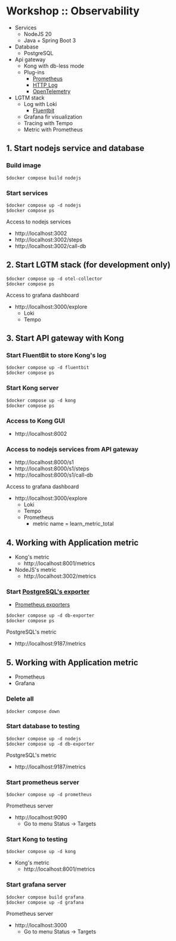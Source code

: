 # Workshop :: Observability 
* Services
  * NodeJS 20
  * Java + Spring Boot 3
* Database
  * PostgreSQL
* Api gateway
  * Kong with db-less mode
  * Plug-ins
    * [Prometheus](https://docs.konghq.com/hub/kong-inc/prometheus/)
    * [HTTP Log](https://docs.konghq.com/hub/kong-inc/http-log/)
    * [OpenTelemetry](https://docs.konghq.com/hub/kong-inc/opentelemetry/)
* LGTM stack
  * Log with Loki
    * [Fluentbit](https://fluentbit.io/)
  * Grafana fir visualization
  * Tracing with Tempo
  * Metric with Prometheus

## 1. Start nodejs service and database

### Build image
```
$docker compose build nodejs
```

### Start services
```
$docker compose up -d nodejs
$docker compose ps
```

Access to nodejs services
* http://localhost:3002
* http://localhost:3002/steps
* http://localhost:3002/call-db


## 2. Start LGTM stack (for development only)
```
$docker compose up -d otel-collector
$docker compose ps
```

Access to grafana dashboard
* http://localhost:3000/explore
  * Loki
  * Tempo
  

## 3. Start API gateway with Kong

### Start FluentBit to store Kong's log
```
$docker compose up -d fluentbit
$docker compose ps
```

### Start Kong server
```
$docker compose up -d kong
$docker compose ps
```
### Access to Kong GUI
* http://localhost:8002

### Access to nodejs services from API gateway
* http://localhost:8000/s1
* http://localhost:8000/s1/steps
* http://localhost:8000/s1/call-db


Access to grafana dashboard
* http://localhost:3000/explore
  * Loki
  * Tempo
  * Prometheus
    * metric name = learn_metric_total

## 4. Working with Application metric
* Kong's metric
  * http://localhost:8001/metrics
* NodeJS's metric
  * http://localhost:3002/metrics

### Start [PostgreSQL's exporter](https://github.com/prometheus-community/postgres_exporter)
* [Prometheus exporters](https://prometheus.io/docs/instrumenting/exporters/)
```
$docker compose up -d db-exporter
$docker compose ps
```

PostgreSQL's metric
* http://localhost:9187/metrics

## 5. Working with Application metric
* Prometheus
* Grafana

### Delete all
```
$docker compose down
```

### Start database to testing
```
$docker compose up -d nodejs
$docker compose up -d db-exporter
```

PostgreSQL's metric
* http://localhost:9187/metrics

### Start prometheus server
```
$docker compose up -d prometheus
```

Prometheus server
* http://localhost:9090
  * Go to menu Status -> Targets


### Start Kong to testing
```
$docker compose up -d kong
```

* Kong's metric
  * http://localhost:8001/metrics

### Start grafana server
```
$docker compose build grafana
$docker compose up -d grafana
```

Prometheus server
* http://localhost:3000
  * Go to menu Status -> Targets